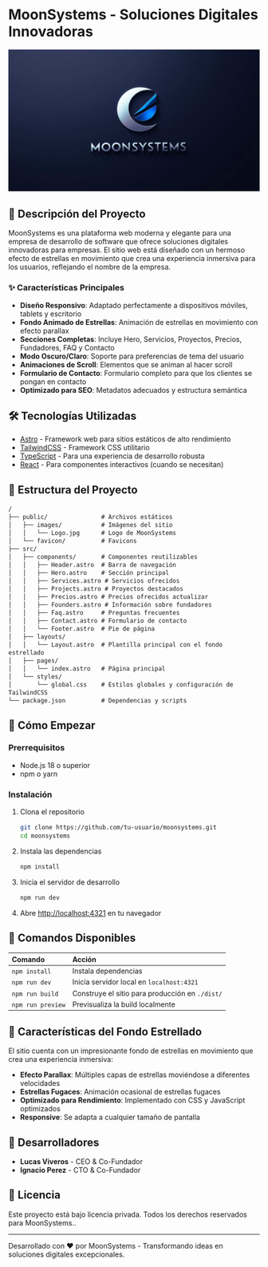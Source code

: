 # MoonSystems - Soluciones Digitales Innovadoras

![MoonSystems Logo](/public/images/Logo.jpg)

## 🚀 Descripción del Proyecto

MoonSystems es una plataforma web moderna y elegante para una empresa de desarrollo de software que ofrece soluciones digitales innovadoras para empresas. El sitio web está diseñado con un hermoso efecto de estrellas en movimiento que crea una experiencia inmersiva para los usuarios, reflejando el nombre de la empresa.

### ✨ Características Principales

- **Diseño Responsivo**: Adaptado perfectamente a dispositivos móviles, tablets y escritorio
- **Fondo Animado de Estrellas**: Animación de estrellas en movimiento con efecto parallax
- **Secciones Completas**: Incluye Hero, Servicios, Proyectos, Precios, Fundadores, FAQ y Contacto
- **Modo Oscuro/Claro**: Soporte para preferencias de tema del usuario
- **Animaciones de Scroll**: Elementos que se animan al hacer scroll
- **Formulario de Contacto**: Formulario completo para que los clientes se pongan en contacto
- **Optimizado para SEO**: Metadatos adecuados y estructura semántica

## 🛠️ Tecnologías Utilizadas

- [Astro](https://astro.build/) - Framework web para sitios estáticos de alto rendimiento
- [TailwindCSS](https://tailwindcss.com/) - Framework CSS utilitario
- [TypeScript](https://www.typescriptlang.org/) - Para una experiencia de desarrollo robusta
- [React](https://react.dev/) - Para componentes interactivos (cuando se necesitan)

## 📁 Estructura del Proyecto

```text
/
├── public/               # Archivos estáticos
│   ├── images/           # Imágenes del sitio
│   │   └── Logo.jpg      # Logo de MoonSystems
│   └── favicon/          # Favicons
├── src/
│   ├── components/       # Componentes reutilizables
│   │   ├── Header.astro  # Barra de navegación
│   │   ├── Hero.astro    # Sección principal
│   │   ├── Services.astro # Servicios ofrecidos
│   │   ├── Projects.astro # Proyectos destacados
│   │   ├── Precios.astro # Precios ofrecidos actualizar
│   │   ├── Founders.astro # Información sobre fundadores
│   │   ├── Faq.astro     # Preguntas frecuentes
│   │   ├── Contact.astro # Formulario de contacto
│   │   └── Footer.astro  # Pie de página
│   ├── layouts/
│   │   └── Layout.astro  # Plantilla principal con el fondo estrellado
│   ├── pages/
│   │   └── index.astro   # Página principal
│   └── styles/
│       └── global.css    # Estilos globales y configuración de TailwindCSS
└── package.json          # Dependencias y scripts
```

## 🚀 Cómo Empezar

### Prerrequisitos

- Node.js 18 o superior
- npm o yarn

### Instalación

1. Clona el repositorio
   ```sh
   git clone https://github.com/tu-usuario/moonsystems.git
   cd moonsystems
   ```

2. Instala las dependencias
   ```sh
   npm install
   ```

3. Inicia el servidor de desarrollo
   ```sh
   npm run dev
   ```

4. Abre [http://localhost:4321](http://localhost:4321) en tu navegador

## 🧞 Comandos Disponibles

| Comando                   | Acción                                           |
| :------------------------ | :----------------------------------------------- |
| `npm install`             | Instala dependencias                             |
| `npm run dev`             | Inicia servidor local en `localhost:4321`        |
| `npm run build`           | Construye el sitio para producción en `./dist/`  |
| `npm run preview`         | Previsualiza la build localmente                 |

## 🌟 Características del Fondo Estrellado

El sitio cuenta con un impresionante fondo de estrellas en movimiento que crea una experiencia inmersiva:

- **Efecto Parallax**: Múltiples capas de estrellas moviéndose a diferentes velocidades
- **Estrellas Fugaces**: Animación ocasional de estrellas fugaces
- **Optimizado para Rendimiento**: Implementado con CSS y JavaScript optimizados
- **Responsive**: Se adapta a cualquier tamaño de pantalla

## 👥 Desarrolladores

- **Lucas Viveros** - CEO & Co-Fundador
- **Ignacio Perez** - CTO & Co-Fundador

## 📝 Licencia

Este proyecto está bajo licencia privada. Todos los derechos reservados para MoonSystems..

---

Desarrollado con ❤️ por MoonSystems - Transformando ideas en soluciones digitales excepcionales.
